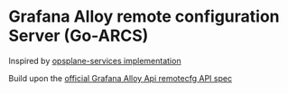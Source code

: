 # Grafana Alloy remote configuration Server (Go-ARCS)

Inspired by [opsplane-services implementation](https://github.com/opsplane-services/alloy-remote-config-server)

Build upon the [official Grafana Alloy Api remotecfg API spec](https://github.com/grafana/alloy-remote-config/tree/main)

